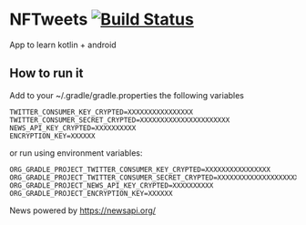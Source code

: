 # NFTweets [![Build Status](https://travis-ci.org/javiyt/nftweets.svg?branch=master)](https://travis-ci.org/javiyt/nftweets)
App to learn kotlin + android

## How to run it
Add to your ~/.gradle/gradle.properties the following variables
```
TWITTER_CONSUMER_KEY_CRYPTED=XXXXXXXXXXXXXXXX
TWITTER_CONSUMER_SECRET_CRYPTED=XXXXXXXXXXXXXXXXXXXXXX
NEWS_API_KEY_CRYPTED=XXXXXXXXXX
ENCRYPTION_KEY=XXXXXX
```
or run using environment variables:
```
ORG_GRADLE_PROJECT_TWITTER_CONSUMER_KEY_CRYPTED=XXXXXXXXXXXXXXXX
ORG_GRADLE_PROJECT_TWITTER_CONSUMER_SECRET_CRYPTED=XXXXXXXXXXXXXXXXXXXXXX
ORG_GRADLE_PROJECT_NEWS_API_KEY_CRYPTED=XXXXXXXXXX
ORG_GRADLE_PROJECT_ENCRYPTION_KEY=XXXXXX
```

News powered by https://newsapi.org/


